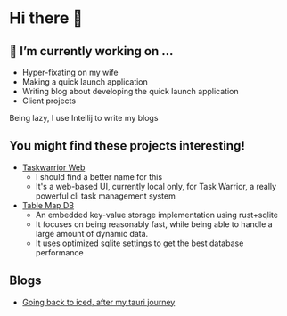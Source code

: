 # Hi there 👋

## 🔭 I’m currently working on ...
- Hyper-fixating on my wife
- Making a quick launch application
- Writing blog about developing the quick launch application
- Client projects

Being lazy, I use Intellij to write my blogs

## You might find these projects interesting!

- [Taskwarrior Web](https://github.com/tmahmood/taskwarrior-web)
  - I should find a better name for this
  - It's a web-based UI, currently local only, for Task Warrior, a really powerful cli task management system
- [Table Map DB](https://github.com/tmahmood/table_map_db)
  - An embedded key-value storage implementation using rust+sqlite
  - It focuses on being reasonably fast, while being able to handle a large amount of dynamic data.
  - It uses optimized sqlite settings to get the best database performance


## Blogs
- [Going back to iced, after my tauri journey](blogs/2024/Nov/24.md)

<!--

Here are some ideas to get you started:

- 🌱 I’m currently learning ...
- 👯 I’m looking to collaborate on ...
- 🤔 I’m looking for help with ...
- 💬 Ask me about ...
- 📫 How to reach me: ...
- 😄 Pronouns: ...
- ⚡ Fun fact: ...
-->
